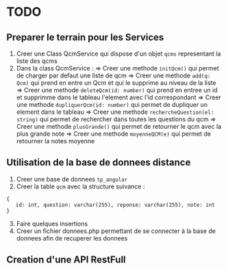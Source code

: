 # TODO

## Preparer le terrain pour les Services

1. Creer une Class QcmService qui dispose d'un objet `qcms` representant la liste des qcms
2. Dans la class QcmService :
    => Creer une methode `initQcm()` qui permet de charger par defaut une liste de qcm
    => Creer une methode `add(q: Qcm)` qui prend en entre un Qcm et qui le supprime au niveau de la liste
    => Creer une methode `deleteQcm(id: number)` qui prend en entree un id et supprimme dans le tableau l'element avec l'id correspondant
    => Creer une methode `dupliquerQcm(id: number)` qui permet de dupliquer un element dans le tableau
    => Creer une methode `rechercheQuestion(el: string)` qui permet de rechercher dans toutes les questions du qcm
    => Creer une methode `plusGrande()` qui permet de retourner le qcm avec la plus grande note
    => Creer une methode `moyenneQCM(e)` qui permet de retourner la notes moyenne
   
## Utilisation de la base de donnees distance

1. Creer une base de donnees `tp_angular`
2. Creer la table `qcm` avec la structure suivance : 
 ```
{
    id: int, question: varchar(255), reponse: varchar(255), note: int
}
```
3. Faire quelques insertions
4. Creer un fichier donnees.php permettant de se connecter à la base de donnees afin de recuperer les donnees
 

## Creation d'une API RestFull

